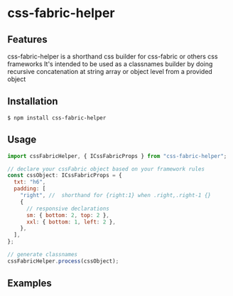 # css-fabric-helper

## Features

css-fabric-helper is a shorthand css builder for css-fabric or others css frameworks 
It's intended to be used as a classnames builder by doing recursive concatenation at string array or object level from a provided object


## Installation


```
$ npm install css-fabric-helper
```


## Usage


```jsx
import cssFabricHelper, { ICssFabricProps } from "css-fabric-helper";

// declare your cssFabric object based on your framework rules
const cssObject: ICssFabricProps = {
  txt: "h6",
  padding: [
    "right", //  shorthand for {right:1} when .right,.right-1 {}
    {
      // responsive declarations
      sm: { bottom: 2, top: 2 },
      xxl: { bottom: 1, left: 2 },
    },
  ],
};

// generate classnames
cssFabricHelper.process(cssObject); 

```

## Examples
